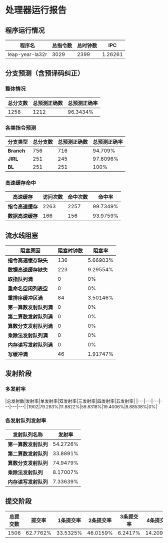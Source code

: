 # 处理器运行报告
## 程序运行情况
|程序名|总指令数|总时钟数|IPC|
|---|---|---|---|
|leap-year-la32r|3029|2399|1.26261|

## 分支预测（含预译码纠正）
### 整体情况
|总分支数|总预测正确数|总预测正确率|
|---|---|---|
|1258|1212|96.3434%|

### 各类指令预测
|分支类型|总分支数|总预测正确数|总预测正确率|
|---|---|---|---|
|**Branch**| 756 | 716 | 94.709%|
|**JIRL**| 251 | 245 | 97.6096%|
|**BL**| 251 | 251 | 100%|

### 高速缓存命中
|高速缓存|访问次数|命中次数|命中率|
|---|---|---|---|
|**指令高速缓存**| 2263 | 2257 | 99.7349%|
|**数据高速缓存**| 166 | 156 | 93.9759%|
## 流水线阻塞
|阻塞原因|阻塞时钟数|阻塞率|
|---|---|---|
|**指令高速缓存缺失**| 136 | 5.66903%|
|**数据高速缓存缺失**| 223 | 9.29554%|
|**取指队列满**| 0 | 0%|
|**重命名空闲列表空**|0 | 0%|
|**重排序缓冲区满**|84 | 3.50146%|
|**第一算数发射队列满**|0 | 0%|
|**第二算数发射队列满**|0 | 0%|
|**算数分支发射队列满**|0 | 0%|
|**乘除法发射队列满**|0 | 0%|
|**内存读写发射队列满**|0 | 0%|
|**写缓冲满**|46 | 1.91747%|

## 发射阶段
### 多发射率
|总发射数|发射率|单发射率|双发射率|三发射率|四发射率|五发射率|
|---|---|---|---|---|---|
|1902|79.283%|11.8822%|59.8318%|19.4006%|8.88538%|0%|

### 各发射队列发射率
|发射队列名称|发射率|
|---|---|
|**第一算数发射队列**|54.2726%|
|**第二算数发射队列**|33.8891%|
|**算数分支发射队列**|74.9479%|
|**乘除法发射队列**|8.17007%|
|**内存读写发射队列**|7.33639%|

## 提交阶段
|总提交数|提交率|1条提交率|2条提交率|3条提交率|4条提交率|
|---|---|---|---|---|---|
|1506|62.7762%|33.5325%|46.0159%|6.2417%|14.2098%|
